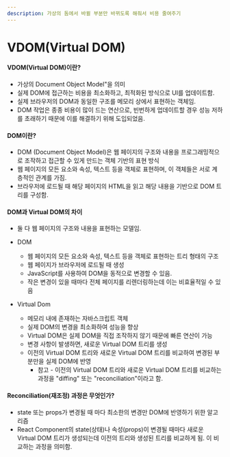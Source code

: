 ```yaml
---
description: 가상의 돔에서 바뀔 부분만 바뀌도록 해줘서 비용 줄여주기
---
```


# VDOM(Virtual DOM)

#### VDOM(Virtual DOM)이란?

* 가상의 Document Object Model"을 의미
* 실제 DOM에 접근하는 비용을 최소화하고, 최적화된 방식으로 UI를 업데이트함.
* 실제 브라우저의 DOM과 동일한 구조를 메모리 상에서 표현하는 객체임.
* DOM 작업은 종종 비용이 많이 드는 연산으로, 빈번하게 업데이트할 경우 성능 저하를 초래하기 때문에 이를 해결하기 위해 도입되었음.

####

#### DOM이란?&#x20;

* DOM (Document Object Model)은 웹 페이지의 구조와 내용을 프로그래밍적으로 조작하고 접근할 수 있게 만드는 객체 기반의 표현 방식
* 웹 페이지의 모든 요소와 속성, 텍스트 등을 객체로 표현하며, 이 객체들은 서로 계층적인 관계를 가짐.
* 브라우저에 로드될 때 해당 페이지의 HTML을 읽고 해당 내용을 기반으로 DOM 트리를 구성함.

####

#### DOM과 Virtual DOM의 차이

* 둘 다 웹 페이지의 구조와 내용을 표현하는 모델임.
*   DOM

    * 웹 페이지의 모든 요소와 속성, 텍스트 등을 객체로 표현하는 트리 형태의 구조
    * 웹 페이지가 브라우저에 로드될 때 생성
    * JavaScript를 사용하여 DOM을 동적으로 변경할 수 있음.
    * 작은 변경이 있을 때마다 전체 페이지를 리렌더링하는데 이는 비효율적일 수 있음


* Virtual Dom
  * 메모리 내에 존재하는 자바스크립트 객체
  * 실제 DOM의 변경을 최소화하여 성능을 향상
  * Virtual DOM은 실제 DOM을 직접 조작하지 않기 때문에 빠른 연산이 가능
  * 변경 사항이 발생하면, 새로운 Virtual DOM 트리를 생성
  * 이전의 Virtual DOM 트리와 새로운 Virtual DOM 트리를 비교하여 변경된 부분만을 실제 DOM에 반영
    * 참고 - 이전의 Virtual DOM 트리와 새로운 Virtual DOM 트리를 비교하는 과정을 "diffing" 또는 "reconciliation"이라고 함.

#### &#x20;

#### Reconciliation(재조정) 과정은 무엇인가?

* state 또는 props가 변경될 때 마다 최소한의 변경만 DOM에 반영하기 위한 알고리즘
* React Component의 state(상태)나 속성(props)이 변경될 때마다 새로운 Virtual DOM 트리가 생성되는데 이전의 트리와 생성된 트리를 비교하게 됨. 이 비교하는 과정을 의미함.



